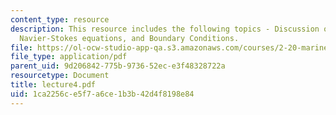 ```yaml
---
content_type: resource
description: This resource includes the following topics - Discussion on viscous stresses,
  Navier-Stokes equations, and Boundary Conditions.
file: https://ol-ocw-studio-app-qa.s3.amazonaws.com/courses/2-20-marine-hydrodynamics-13-021-spring-2005/1ca2256ce5f7a6ce1b3b42d4f8198e84_lecture4.pdf
file_type: application/pdf
parent_uid: 9d206842-775b-9736-52ec-e3f48328722a
resourcetype: Document
title: lecture4.pdf
uid: 1ca2256c-e5f7-a6ce-1b3b-42d4f8198e84
---
```

